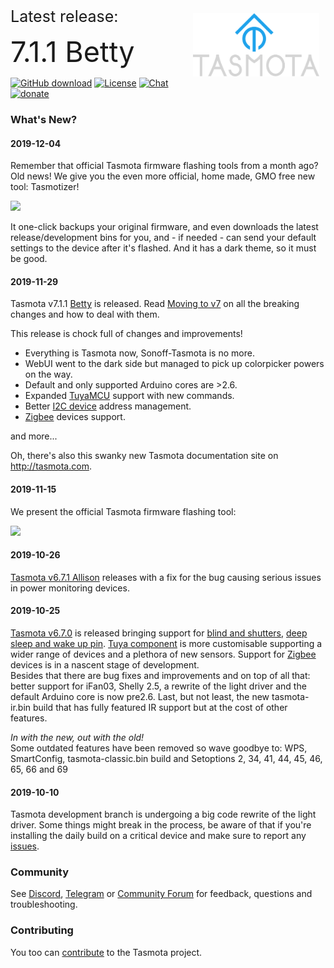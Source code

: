 
<img style="margin: 10px 10px; float:right; width:40%" src="_media/frontlogob.svg" alt="Tasmota Logo"></img>

<!-- <img src="https://user-images.githubusercontent.com/5904370/55973675-661c1400-5c86-11e9-8453-0082bfcd61b6.png" width="200" align="right"> </img> -->
<span style="font-size:25px">Latest release:</span>

<span style="font-size:45px;">7.1.1 Betty</span>

<!-- <img src="https://user-images.githubusercontent.com/5904370/55974399-d4ada180-5c87-11e9-99cc-316220bf5e95.png" align="right" width=200></img> -->

[![GitHub download](https://img.shields.io/github/downloads/arendst/Tasmota/total.svg?style=flat-square)](https://github.com/arendst/Tasmota/releases/latest)
[![License](https://img.shields.io/github/license/arendst/Tasmota.svg?style=flat-square)](https://github.com/arendst/Tasmota/blob/development/LICENSE.txt)
[![Chat](https://img.shields.io/discord/479389167382691863.svg?style=flat-square)](https://discord.gg/Ks2Kzd4)
[![donate](https://img.shields.io/badge/donate-PayPal-blue.svg?style=flat-square)](https://paypal.me/tasmota)


### What's New?

<!-- tabs:start -->

#### **2019-12-04**
Remember that official Tasmota firmware flashing tools from a month ago? Old news! We give you the even more official, home made, GMO free new tool: Tasmotizer!

[<img src="https://user-images.githubusercontent.com/11555742/69891714-ec14ca00-12fe-11ea-9140-92842fa1bff9.jpg" width=300></img>](https://github.com/tasmota/tasmotizer) 

It one-click backups your original firmware, and even downloads the latest release/development bins for you, and - if needed - can send your default settings to the device after it's flashed. And it has a dark theme, so it must be good.


#### **2019-11-29**
Tasmota v7.1.1 [Betty](https://www.youtube.com/watch?v=9iEoq8qZZK8) is released. Read [Moving to v7](moving-to-v7) on all the breaking changes and how to deal with them.

This release is chock full of changes and improvements! 
* Everything is Tasmota now, Sonoff-Tasmota is no more.
* WebUI went to the dark side but managed to pick up colorpicker powers on the way. 
* Default and only supported Arduino cores are >2.6.
* Expanded [TuyaMCU](TuyaMCU) support with new commands.
* Better [I2C device](I2CDevices) address management.
* [Zigbee](Zigbee) devices support.

and more...

Oh, there's also this swanky new Tasmota documentation site on http://tasmota.com.
 

#### **2019-11-15**
We present the official Tasmota firmware flashing tool:  
   
[<img src="https://raw.githubusercontent.com/tasmota/tasmota-pyflasher/v1/images/splash.png" width=300></img>](https://github.com/tasmota/tasmota-pyflasher) 

#### **2019-10-26**
[Tasmota v6.7.1 Allison](../releases/tag/v6.7.1) releases with a fix for the bug causing serious issues in power monitoring devices. 

#### **2019-10-25**
[Tasmota v6.7.0](../releases/tag/v6.7.0) is released bringing support for [blind and shutters](Commands#blinds-shutters-and-roller-shades), [deep sleep and wake up pin](DeepSleep). [Tuya component](tuyamcu) is more customisable supporting a wider range of devices and a plethora of new sensors. Support for [Zigbee](Zigbee) devices is in a nascent stage of development.    
Besides that there are bug fixes and improvements and on top of all that: better support for iFan03, Shelly 2.5, a rewrite of the light driver and the default Arduino core is now pre2.6. Last, but not least, the new tasmota-ir.bin build that has fully featured IR support but at the cost of other features.

_In with the new, out with the old!_    
Some outdated features have been removed so wave goodbye to: WPS, SmartConfig, tasmota-classic.bin build and Setoptions 2, 34, 41, 44, 45, 46, 65, 66 and 69

#### **2019-10-10**
Tasmota development branch is undergoing a big code rewrite of the light driver. Some things might break in the process, be aware of that if you're installing the daily build on a critical device and make sure to report any [issues](https://github.com/arendst/Tasmota/issues).

<!-- tabs:end -->

### Community
See [Discord](https://discord.gg/Ks2Kzd4), [Telegram](https://t.me/tasmota) or [Community Forum](https://groups.google.com/d/forum/sonoffusers) for feedback, questions and troubleshooting.

### Contributing
You too can [contribute](Contributing) to the Tasmota project.
